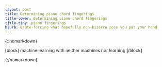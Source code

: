 ```yaml
---
layout: post
title: Determining piano chord fingerings
title-lower: determining piano chord fingerings
title-tiny: piano fingerings
blurb: Brute-forcing what hopefully non-bizarre pose you put your hand in to play a chord!
---
```

{::nomarkdown}

[block]
machine learning with neither machines nor learning
[/block]

{:/nomarkdown}
